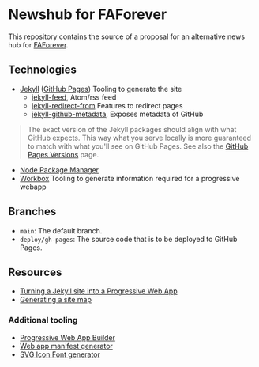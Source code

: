 # Newshub for FAForever

This repository contains the source of a proposal for an alternative news hub for [FAForever](https://faforever.com/).

## Technologies

- [Jekyll](https://jekyllrb.com/) ([GitHub Pages](https://pages.github.com/)) Tooling to generate the site
  - [jekyll-feed](https://github.com/jekyll/jekyll-feed), Atom/rss feed
  - [jekyll-redirect-from](https://github.com/jekyll/jekyll-redirect-from) Features to redirect pages
  - [jekyll-github-metadata](https://github.com/jekyll/github-metadata), Exposes metadata of GitHub

> The exact version of the Jekyll packages should align with what GitHub expects. This way what you serve locally is more guaranteed to match with what you'll see on GitHub Pages. See also the [GitHub Pages Versions](https://pages.github.com/versions/) page.

- [Node Package Manager](https://nodejs.org/en/download/package-manager)
- [Workbox](https://fredrickb.com/2019/07/25/turning-jekyll-site-into-a-progressive-web-app/) Tooling to generate information required for a progressive webapp

## Branches

- `main`: The default branch.
- `deploy/gh-pages`: The source code that is to be deployed to GitHub Pages.

## Resources

- [Turning a Jekyll site into a Progressive Web App](https://fredrickb.com/2019/07/25/turning-jekyll-site-into-a-progressive-web-app/)
- [Generating a site map](https://independent-software.com/generating-a-sitemap-xml-with-jekyll-without-a-plugin.html)

### Additional tooling

- [Progressive Web App Builder](https://www.pwabuilder.com/)
- [Web app manifest generator](https://app-manifest.firebaseapp.com/)
- [SVG Icon Font generator](https://icomoon.io/app)
